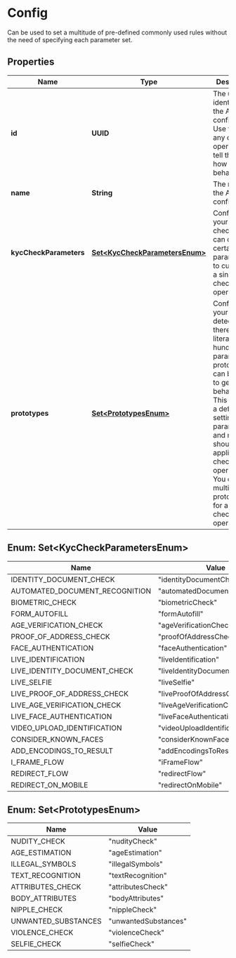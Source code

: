 

# Config

Can be used to set a multitude of pre-defined commonly used rules without the need of specifying each parameter set.

## Properties

| Name | Type | Description | Notes |
|------------ | ------------- | ------------- | -------------|
|**id** | **UUID** | The unique identifier for the AI configuration. Use this for any check operation to tell the AI how to behave. |  [optional] |
|**name** | **String** | The name of the AI configuration. |  [optional] |
|**kycCheckParameters** | [**Set&lt;KycCheckParametersEnum&gt;**](#Set&lt;KycCheckParametersEnum&gt;) | Configures your kyc checks. You can combine certain parameters to customize a single check operation. |  [optional] |
|**prototypes** | [**Set&lt;PrototypesEnum&gt;**](#Set&lt;PrototypesEnum&gt;) | Configures your detection. As there are literally hundreds of parameters, prototypes can be used to get useful behaviour. This includes a default setting for parameters and rules that should be applied to the check operations. You can use multiple prototypes for a single check operation. |  [optional] |



## Enum: Set&lt;KycCheckParametersEnum&gt;

| Name | Value |
|---- | -----|
| IDENTITY_DOCUMENT_CHECK | &quot;identityDocumentCheck&quot; |
| AUTOMATED_DOCUMENT_RECOGNITION | &quot;automatedDocumentRecognition&quot; |
| BIOMETRIC_CHECK | &quot;biometricCheck&quot; |
| FORM_AUTOFILL | &quot;formAutofill&quot; |
| AGE_VERIFICATION_CHECK | &quot;ageVerificationCheck&quot; |
| PROOF_OF_ADDRESS_CHECK | &quot;proofOfAddressCheck&quot; |
| FACE_AUTHENTICATION | &quot;faceAuthentication&quot; |
| LIVE_IDENTIFICATION | &quot;liveIdentification&quot; |
| LIVE_IDENTITY_DOCUMENT_CHECK | &quot;liveIdentityDocumentCheck&quot; |
| LIVE_SELFIE | &quot;liveSelfie&quot; |
| LIVE_PROOF_OF_ADDRESS_CHECK | &quot;liveProofOfAddressCheck&quot; |
| LIVE_AGE_VERIFICATION_CHECK | &quot;liveAgeVerificationCheck&quot; |
| LIVE_FACE_AUTHENTICATION | &quot;liveFaceAuthentication&quot; |
| VIDEO_UPLOAD_IDENTIFICATION | &quot;videoUploadIdentification&quot; |
| CONSIDER_KNOWN_FACES | &quot;considerKnownFaces&quot; |
| ADD_ENCODINGS_TO_RESULT | &quot;addEncodingsToResult&quot; |
| I_FRAME_FLOW | &quot;iFrameFlow&quot; |
| REDIRECT_FLOW | &quot;redirectFlow&quot; |
| REDIRECT_ON_MOBILE | &quot;redirectOnMobile&quot; |



## Enum: Set&lt;PrototypesEnum&gt;

| Name | Value |
|---- | -----|
| NUDITY_CHECK | &quot;nudityCheck&quot; |
| AGE_ESTIMATION | &quot;ageEstimation&quot; |
| ILLEGAL_SYMBOLS | &quot;illegalSymbols&quot; |
| TEXT_RECOGNITION | &quot;textRecognition&quot; |
| ATTRIBUTES_CHECK | &quot;attributesCheck&quot; |
| BODY_ATTRIBUTES | &quot;bodyAttributes&quot; |
| NIPPLE_CHECK | &quot;nippleCheck&quot; |
| UNWANTED_SUBSTANCES | &quot;unwantedSubstances&quot; |
| VIOLENCE_CHECK | &quot;violenceCheck&quot; |
| SELFIE_CHECK | &quot;selfieCheck&quot; |



